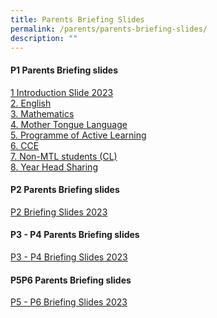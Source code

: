 ```yaml
---
title: Parents Briefing Slides
permalink: /parents/parents-briefing-slides/
description: ""
---
```

#### **P1 Parents Briefing slides**
[1 Introduction Slide 2023](/files/Parents%20Briefing%20Slides/1Parents%20Briefing%202023_Principal.pdf) <br>
[2. English](/files/Parents%20Briefing%20Slides/2Parents%20Briefing%202023_English.pdf) <br>
[3. Mathematics](/files/Parents%20Briefing%20Slides/3Parents%20Briefing%20P1%202023_Mathematics.pdf)<br>
[4. Mother Tongue Language](/files/Parents%20Briefing%20Slides/4Parents%20Briefing_Mother%20Tongue.pdf) <br>
[5. Programme of Active Learning](/files/Parents%20Briefing%20Slides/5Parents%20Briefing%20for%20P1%20Parents%202023_PAM_PAL_ALP%20%20-%20%20Compatibility%20Mode.pdf)<br>
[6. CCE](/files/Parents%20Briefing%20Slides/6Parents%20Briefing%20for%20PAM_PAL.pdf) <br>
[7. Non-MTL students (CL)](/files/Parents%20Briefing%20Slides/7Parents%20Briefing_non%20Chinese.pdf) <br>
[8. Year Head Sharing](/files/Parents%20Briefing%20Slides/8Year%20Head%20Sharing.pdf)<br>

#### **P2 Parents Briefing slides**
[P2 Briefing Slides 2023](/files/Parents%20Briefing%20Slides/P2%20Briefing/P2%20Parents%20Briefing%202023_parents.pdf)
#### **P3 - P4 Parents Briefing slides**
[P3 - P4 Briefing Slides 2023](/files/Parents%20Briefing%20Slides/P3n4/P3_P4_Parents%20Briefing%20for%20website%2015%20Feb.pdf)
#### **P5P6 Parents Briefing slides**
[P5 - P6 Briefing Slides 2023](/files/Parents%20Briefing%20Slides/P5n6/P5P6%20Parents%20Briefing%202023_parents.pdf)
